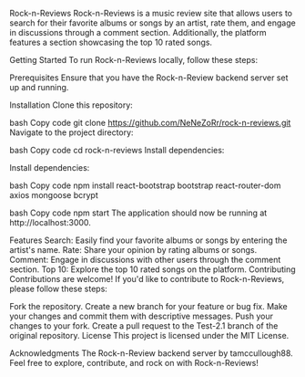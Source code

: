 Rock-n-Reviews
Rock-n-Reviews is a music review site that allows users to search for their favorite albums or songs by an artist, rate them, and engage in discussions through a comment section. Additionally, the platform features a section showcasing the top 10 rated songs.

Getting Started
To run Rock-n-Reviews locally, follow these steps:

Prerequisites
Ensure that you have the Rock-n-Review backend server set up and running.

Installation
Clone this repository:

bash
Copy code
git clone https://github.com/NeNeZoRr/rock-n-reviews.git
Navigate to the project directory:

bash
Copy code
cd rock-n-reviews
Install dependencies:

Install dependencies:

bash
Copy code
npm install react-bootstrap bootstrap react-router-dom axios mongoose bcrypt

bash
Copy code
npm start
The application should now be running at http://localhost:3000.

Features
Search: Easily find your favorite albums or songs by entering the artist's name.
Rate: Share your opinion by rating albums or songs.
Comment: Engage in discussions with other users through the comment section.
Top 10: Explore the top 10 rated songs on the platform.
Contributing
Contributions are welcome! If you'd like to contribute to Rock-n-Reviews, please follow these steps:

Fork the repository.
Create a new branch for your feature or bug fix.
Make your changes and commit them with descriptive messages.
Push your changes to your fork.
Create a pull request to the Test-2.1 branch of the original repository.
License
This project is licensed under the MIT License.

Acknowledgments
The Rock-n-Review backend server by tamccullough88.
Feel free to explore, contribute, and rock on with Rock-n-Reviews!
